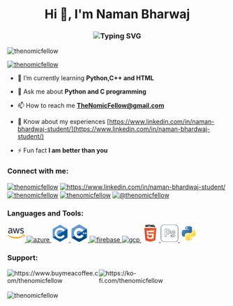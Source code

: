 
<h1 align="center">Hi 👋, I'm Naman Bharwaj</h1>
<h3 align="center">
<a><img src="https://readme-typing-svg.herokuapp.com?font=Fira+Code&pause=1000&width=435&lines=Unleashing+the+Programmer+Within" alt="Typing SVG" /></a></h3>
<p align="left"> <img src="https://komarev.com/ghpvc/?username=thenomicfellow&label=Profile%20views&color=0e75b6&style=flat" alt="thenomicfellow" /> </p>

<p align="left"> <a href="https://twitter.com/thenomicfellow" target="blank"><img src="https://img.shields.io/twitter/follow/thenomicfellow?logo=twitter&style=for-the-badge" alt="thenomicfellow" /></a> </p>

- 🌱 I’m currently learning **Python,C++ and HTML**

- 💬 Ask me about **Python and C programming**

- 📫 How to reach me **TheNomicFellow@gmail.com**

- 📄 Know about my experiences [https://www.linkedin.com/in/naman-bhardwaj-student/](https://www.linkedin.com/in/naman-bhardwaj-student/)

- ⚡ Fun fact **I am better than you**

<h3 align="left">Connect with me:</h3>
<p align="left">
<a href="https://twitter.com/thenomicfellow" target="blank"><img align="center" src="https://raw.githubusercontent.com/rahuldkjain/github-profile-readme-generator/master/src/images/icons/Social/twitter.svg" alt="thenomicfellow" height="30" width="40" /></a>
<a href="https://www.linkedin.com/in/naman-bhardwaj-student/" target="blank"><img align="center" src="https://raw.githubusercontent.com/rahuldkjain/github-profile-readme-generator/master/src/images/icons/Social/linked-in-alt.svg" alt="https://www.linkedin.com/in/naman-bhardwaj-student/" height="30" width="40" /></a>
<a href="https://instagram.com/thenomicfellow" target="blank"><img align="center" src="https://raw.githubusercontent.com/rahuldkjain/github-profile-readme-generator/master/src/images/icons/Social/instagram.svg" alt="thenomicfellow" height="30" width="40" /></a>
<a href="https://www.codechef.com/users/thenomicfellow" target="blank"><img align="center" src="https://cdn.jsdelivr.net/npm/simple-icons@3.1.0/icons/codechef.svg" alt="thenomicfellow" height="30" width="40" /></a>
<a href="https://www.hackerrank.com/thenomicfellow?hr_r=1" target="blank"><img align="center" src="https://raw.githubusercontent.com/rahuldkjain/github-profile-readme-generator/master/src/images/icons/Social/hackerrank.svg" alt="@thenomicfellow" height="30" width="40" /></a>
</p>

<h3 align="left">Languages and Tools:</h3>
<p align="left"> <a href="https://aws.amazon.com" target="_blank" rel="noreferrer"> <img src="https://raw.githubusercontent.com/devicons/devicon/master/icons/amazonwebservices/amazonwebservices-original-wordmark.svg" alt="aws" width="40" height="40"/> </a> <a href="https://azure.microsoft.com/en-in/" target="_blank" rel="noreferrer"> <img src="https://www.vectorlogo.zone/logos/microsoft_azure/microsoft_azure-icon.svg" alt="azure" width="40" height="40"/> </a> <a href="https://www.cprogramming.com/" target="_blank" rel="noreferrer"> <img src="https://raw.githubusercontent.com/devicons/devicon/master/icons/c/c-original.svg" alt="c" width="40" height="40"/> </a> <a href="https://www.w3schools.com/cpp/" target="_blank" rel="noreferrer"> <img src="https://raw.githubusercontent.com/devicons/devicon/master/icons/cplusplus/cplusplus-original.svg" alt="cplusplus" width="40" height="40"/> </a> <a href="https://firebase.google.com/" target="_blank" rel="noreferrer"> <img src="https://www.vectorlogo.zone/logos/firebase/firebase-icon.svg" alt="firebase" width="40" height="40"/> </a> <a href="https://cloud.google.com" target="_blank" rel="noreferrer"> <img src="https://www.vectorlogo.zone/logos/google_cloud/google_cloud-icon.svg" alt="gcp" width="40" height="40"/> </a> <a href="https://www.w3.org/html/" target="_blank" rel="noreferrer"> <img src="https://raw.githubusercontent.com/devicons/devicon/master/icons/html5/html5-original-wordmark.svg" alt="html5" width="40" height="40"/> </a> <a href="https://www.photoshop.com/en" target="_blank" rel="noreferrer"> <img src="https://raw.githubusercontent.com/devicons/devicon/master/icons/photoshop/photoshop-line.svg" alt="photoshop" width="40" height="40"/> </a> <a href="https://www.python.org" target="_blank" rel="noreferrer"> <img src="https://raw.githubusercontent.com/devicons/devicon/master/icons/python/python-original.svg" alt="python" width="40" height="40"/> </a> </p>

<h3 align="left">Support:</h3>
<p><a href="https://www.buymeacoffee.com/thenomicfellow"> <img align="left" src="https://cdn.buymeacoffee.com/buttons/v2/default-yellow.png" height="50" width="210" alt="https://www.buymeacoffee.com/thenomicfellow" /></a><a href="https://ko-fi.com/thenomicfellow"> <img align="left" src="https://cdn.ko-fi.com/cdn/kofi3.png?v=3" height="50" width="210" alt="https://ko-fi.com/thenomicfellow" /></a></p><br><br>

<p><img align="center" src="https://github-readme-stats.vercel.app/api/top-langs?username=thenomicfellow&show_icons=true&locale=en&layout=compact" alt="thenomicfellow" /></p>
